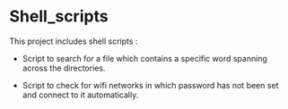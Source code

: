 Shell_scripts
=============

This project includes shell scripts :

* Script to search for a file which contains a specific word spanning across the directories.

* Script to check for wifi networks in which password has not been set and connect to it automatically. 
